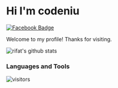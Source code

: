 # Hi I'm codeniu
[![Facebook Badge](https://img.shields.io/badge/-codeniu.github.io-%231877F2.svg?&style=flat-square&logoColor=white&link=https://codeniu.github.io/)](https://codeniu.github.io/youngniu)

Welcome to my profile! Thanks for visiting.





![rifat's github stats](https://github-readme-stats.vercel.app/api?username=Codeniu&show_icons=true)

### Languages and Tools



 ![visitors](https://visitor-badge.laobi.icu/badge?page_id=Codeniu.youngniu)

